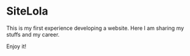 # SiteLola
This is my first experience developing a website. Here I am sharing my stuffs and my career. 

Enjoy it!
